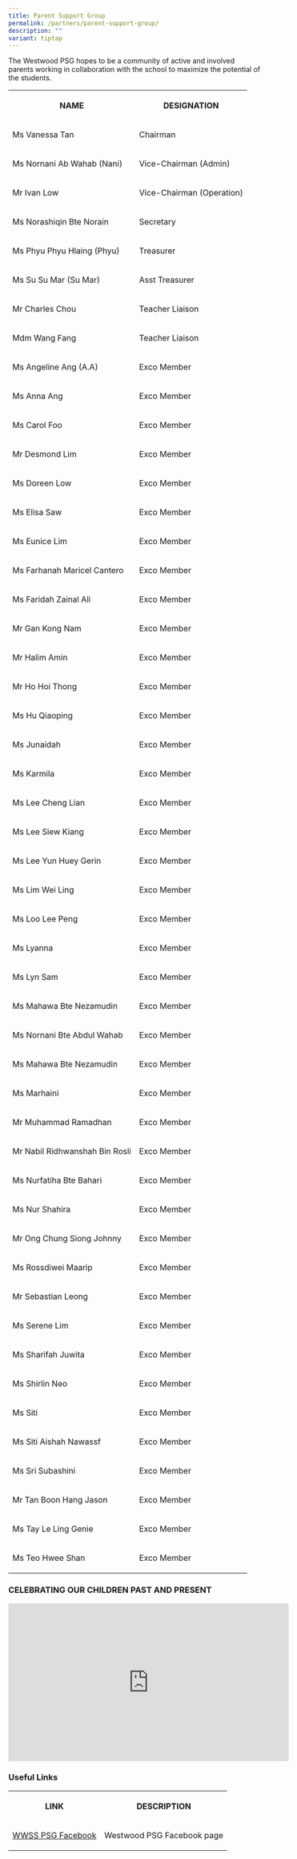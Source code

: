 ```yaml
---
title: Parent Support Group
permalink: /partners/parent-support-group/
description: ""
variant: tiptap
---
```

<p>The Westwood PSG hopes to be a community of active and involved parents
working in collaboration with the school to maximize the potential of the
students.</p>
<table style="minWidth: 50px">
<colgroup>
<col>
<col>
</colgroup>
<tbody>
<tr>
<th rowspan="1" colspan="1">
<p>NAME</p>
</th>
<th rowspan="1" colspan="1">
<p>DESIGNATION</p>
</th>
</tr>
<tr>
<td rowspan="1" colspan="1">
<p>Ms Vanessa Tan</p>
</td>
<td rowspan="1" colspan="1">
<p>Chairman</p>
</td>
</tr>
<tr>
<td rowspan="1" colspan="1">
<p>Ms Nornani Ab Wahab (Nani)</p>
</td>
<td rowspan="1" colspan="1">
<p>Vice-Chairman (Admin)</p>
</td>
</tr>
<tr>
<td rowspan="1" colspan="1">
<p>Mr Ivan Low</p>
</td>
<td rowspan="1" colspan="1">
<p>Vice-Chairman (Operation)</p>
</td>
</tr>
<tr>
<td rowspan="1" colspan="1">
<p>Ms Norashiqin Bte Norain</p>
</td>
<td rowspan="1" colspan="1">
<p>Secretary</p>
</td>
</tr>
<tr>
<td rowspan="1" colspan="1">
<p>Ms Phyu Phyu Hlaing (Phyu)</p>
</td>
<td rowspan="1" colspan="1">
<p>Treasurer</p>
</td>
</tr>
<tr>
<td rowspan="1" colspan="1">
<p>Ms Su Su Mar (Su Mar)</p>
</td>
<td rowspan="1" colspan="1">
<p>Asst Treasurer</p>
</td>
</tr>
<tr>
<td rowspan="1" colspan="1">
<p>Mr Charles Chou</p>
</td>
<td rowspan="1" colspan="1">
<p>Teacher Liaison</p>
</td>
</tr>
<tr>
<td rowspan="1" colspan="1">
<p>Mdm Wang Fang</p>
</td>
<td rowspan="1" colspan="1">
<p>Teacher Liaison</p>
</td>
</tr>
<tr>
<td rowspan="1" colspan="1">
<p>Ms Angeline Ang (A.A)</p>
</td>
<td rowspan="1" colspan="1">
<p>Exco Member</p>
</td>
</tr>
<tr>
<td rowspan="1" colspan="1">
<p>Ms Anna Ang</p>
</td>
<td rowspan="1" colspan="1">
<p>Exco Member</p>
</td>
</tr>
<tr>
<td rowspan="1" colspan="1">
<p>Ms Carol Foo</p>
</td>
<td rowspan="1" colspan="1">
<p>Exco Member</p>
</td>
</tr>
<tr>
<td rowspan="1" colspan="1">
<p>Mr Desmond Lim</p>
</td>
<td rowspan="1" colspan="1">
<p>Exco Member</p>
</td>
</tr>
<tr>
<td rowspan="1" colspan="1">
<p>Ms Doreen Low</p>
</td>
<td rowspan="1" colspan="1">
<p>Exco Member</p>
</td>
</tr>
<tr>
<td rowspan="1" colspan="1">
<p>Ms Elisa Saw</p>
</td>
<td rowspan="1" colspan="1">
<p>Exco Member</p>
</td>
</tr>
<tr>
<td rowspan="1" colspan="1">
<p>Ms Eunice Lim</p>
</td>
<td rowspan="1" colspan="1">
<p>Exco Member</p>
</td>
</tr>
<tr>
<td rowspan="1" colspan="1">
<p>Ms Farhanah Maricel Cantero</p>
</td>
<td rowspan="1" colspan="1">
<p>Exco Member</p>
</td>
</tr>
<tr>
<td rowspan="1" colspan="1">
<p>Ms Faridah Zainal Ali</p>
</td>
<td rowspan="1" colspan="1">
<p>Exco Member</p>
</td>
</tr>
<tr>
<td rowspan="1" colspan="1">
<p>Mr Gan Kong Nam</p>
</td>
<td rowspan="1" colspan="1">
<p>Exco Member</p>
</td>
</tr>
<tr>
<td rowspan="1" colspan="1">
<p>Mr Halim Amin</p>
</td>
<td rowspan="1" colspan="1">
<p>Exco Member</p>
</td>
</tr>
<tr>
<td rowspan="1" colspan="1">
<p>Mr Ho Hoi Thong</p>
</td>
<td rowspan="1" colspan="1">
<p>Exco Member</p>
</td>
</tr>
<tr>
<td rowspan="1" colspan="1">
<p>Ms Hu Qiaoping</p>
</td>
<td rowspan="1" colspan="1">
<p>Exco Member</p>
</td>
</tr>
<tr>
<td rowspan="1" colspan="1">
<p>Ms Junaidah</p>
</td>
<td rowspan="1" colspan="1">
<p>Exco Member</p>
</td>
</tr>
<tr>
<td rowspan="1" colspan="1">
<p>Ms Karmila</p>
</td>
<td rowspan="1" colspan="1">
<p>Exco Member</p>
</td>
</tr>
<tr>
<td rowspan="1" colspan="1">
<p>Ms Lee Cheng Lian</p>
</td>
<td rowspan="1" colspan="1">
<p>Exco Member</p>
</td>
</tr>
<tr>
<td rowspan="1" colspan="1">
<p>Ms Lee Siew Kiang</p>
</td>
<td rowspan="1" colspan="1">
<p>Exco Member</p>
</td>
</tr>
<tr>
<td rowspan="1" colspan="1">
<p>Ms Lee Yun Huey Gerin</p>
</td>
<td rowspan="1" colspan="1">
<p>Exco Member</p>
</td>
</tr>
<tr>
<td rowspan="1" colspan="1">
<p>Ms Lim Wei Ling</p>
</td>
<td rowspan="1" colspan="1">
<p>Exco Member</p>
</td>
</tr>
<tr>
<td rowspan="1" colspan="1">
<p>Ms Loo Lee Peng</p>
</td>
<td rowspan="1" colspan="1">
<p>Exco Member</p>
</td>
</tr>
<tr>
<td rowspan="1" colspan="1">
<p>Ms Lyanna</p>
</td>
<td rowspan="1" colspan="1">
<p>Exco Member</p>
</td>
</tr>
<tr>
<td rowspan="1" colspan="1">
<p>Ms Lyn Sam</p>
</td>
<td rowspan="1" colspan="1">
<p>Exco Member</p>
</td>
</tr>
<tr>
<td rowspan="1" colspan="1">
<p>Ms Mahawa Bte Nezamudin</p>
</td>
<td rowspan="1" colspan="1">
<p>Exco Member</p>
</td>
</tr>
<tr>
<td rowspan="1" colspan="1">
<p>Ms Nornani Bte Abdul Wahab</p>
</td>
<td rowspan="1" colspan="1">
<p>Exco Member</p>
</td>
</tr>
<tr>
<td rowspan="1" colspan="1">
<p>Ms Mahawa Bte Nezamudin</p>
</td>
<td rowspan="1" colspan="1">
<p>Exco Member</p>
</td>
</tr>
<tr>
<td rowspan="1" colspan="1">
<p>Ms Marhaini</p>
</td>
<td rowspan="1" colspan="1">
<p>Exco Member</p>
</td>
</tr>
<tr>
<td rowspan="1" colspan="1">
<p>Mr Muhammad Ramadhan</p>
</td>
<td rowspan="1" colspan="1">
<p>Exco Member</p>
</td>
</tr>
<tr>
<td rowspan="1" colspan="1">
<p>Mr Nabil Ridhwanshah Bin Rosli</p>
</td>
<td rowspan="1" colspan="1">
<p>Exco Member</p>
</td>
</tr>
<tr>
<td rowspan="1" colspan="1">
<p>Ms Nurfatiha Bte Bahari</p>
</td>
<td rowspan="1" colspan="1">
<p>Exco Member</p>
</td>
</tr>
<tr>
<td rowspan="1" colspan="1">
<p>Ms Nur Shahira</p>
</td>
<td rowspan="1" colspan="1">
<p>Exco Member</p>
</td>
</tr>
<tr>
<td rowspan="1" colspan="1">
<p>Mr Ong Chung Siong Johnny</p>
</td>
<td rowspan="1" colspan="1">
<p>Exco Member</p>
</td>
</tr>
<tr>
<td rowspan="1" colspan="1">
<p>Ms Rossdiwei Maarip</p>
</td>
<td rowspan="1" colspan="1">
<p>Exco Member</p>
</td>
</tr>
<tr>
<td rowspan="1" colspan="1">
<p>Mr Sebastian Leong</p>
</td>
<td rowspan="1" colspan="1">
<p>Exco Member</p>
</td>
</tr>
<tr>
<td rowspan="1" colspan="1">
<p>Ms Serene Lim</p>
</td>
<td rowspan="1" colspan="1">
<p>Exco Member</p>
</td>
</tr>
<tr>
<td rowspan="1" colspan="1">
<p>Ms Sharifah Juwita</p>
</td>
<td rowspan="1" colspan="1">
<p>Exco Member</p>
</td>
</tr>
<tr>
<td rowspan="1" colspan="1">
<p>Ms Shirlin Neo</p>
</td>
<td rowspan="1" colspan="1">
<p>Exco Member</p>
</td>
</tr>
<tr>
<td rowspan="1" colspan="1">
<p>Ms Siti</p>
</td>
<td rowspan="1" colspan="1">
<p>Exco Member</p>
</td>
</tr>
<tr>
<td rowspan="1" colspan="1">
<p>Ms Siti Aishah Nawassf</p>
</td>
<td rowspan="1" colspan="1">
<p>Exco Member</p>
</td>
</tr>
<tr>
<td rowspan="1" colspan="1">
<p>Ms Sri Subashini</p>
</td>
<td rowspan="1" colspan="1">
<p>Exco Member</p>
</td>
</tr>
<tr>
<td rowspan="1" colspan="1">
<p>Mr Tan Boon Hang Jason</p>
</td>
<td rowspan="1" colspan="1">
<p>Exco Member</p>
</td>
</tr>
<tr>
<td rowspan="1" colspan="1">
<p>Ms Tay Le Ling Genie</p>
</td>
<td rowspan="1" colspan="1">
<p>Exco Member</p>
</td>
</tr>
<tr>
<td rowspan="1" colspan="1">
<p>Ms Teo Hwee Shan</p>
</td>
<td rowspan="1" colspan="1">
<p>Exco Member</p>
</td>
</tr>
</tbody>
</table>
<h3>CELEBRATING OUR CHILDREN PAST AND PRESENT</h3>
<div class="iframe-wrapper">
<iframe height="315" width="560" allowfullscreen="true" frameborder="0" src="https://www.youtube.com/embed/YJ5lYACcor4"></iframe>
</div>
<h3>Useful Links</h3>
<table style="minWidth: 50px">
<colgroup>
<col>
<col>
</colgroup>
<tbody>
<tr>
<th rowspan="1" colspan="1">
<p>LINK</p>
</th>
<th rowspan="1" colspan="1">
<p>DESCRIPTION</p>
</th>
</tr>
<tr>
<td rowspan="1" colspan="1">
<p><a href="https://www.facebook.com/profile.php?id=100066388637579" rel="noopener noreferrer nofollow" target="_blank">WWSS PSG Facebook</a>
</p>
</td>
<td rowspan="1" colspan="1">
<p>Westwood PSG Facebook page</p>
</td>
</tr>
</tbody>
</table>
<p></p>